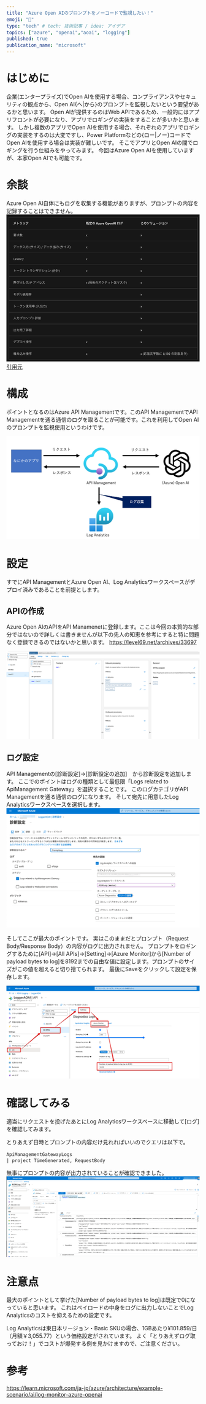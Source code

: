 ```yaml
---
title: "Azure Open AIのプロンプトをノーコードで監視したい！"
emoji: "👀"
type: "tech" # tech: 技術記事 / idea: アイデア
topics: ["azure", "openai","aoai", "logging"]
published: true
publication_name: "microsoft"
---
```


# はじめに
企業(エンタープライズ)でOpen AIを使用する場合、コンプライアンスやセキュリティの観点から、Open AI{へ|から}のプロンプトを監視したいという要望があるかと思います。
Open AIが提供するのはWeb APIであるため、一般的にはアプリフロントが必要になり、アプリでロギングの実装をすることが多いかと思います。
しかし複数のアプリでOpen AIを使用する場合、それぞれのアプリでロギングの実装をするのは大変ですし、Power Platformなどの{ロー|ノー}コードでOpen AIを使用する場合は実装が難しいです。
そこでアプリとOpen AIの間でロギングを行う仕組みをやってみます。
今回はAzure Open AIを使用していますが、本家Open AIでも可能です。


# 余談
Azure Open AI自体にもログを収集する機能がありますが、プロンプトの内容を記録することはできません。
![](/images/azure-openai-nocode-logging/compare.png)
[引用元](https://learn.microsoft.com/ja-jp/azure/architecture/example-scenario/ai/log-monitor-azure-openai#alternatives)

# 構成
ポイントとなるのはAzure API Managementです。このAPI ManagementでAPI Managementを通る通信のログを取ることが可能です。これを利用してOpen AIのプロンプトを監視使用というわけです。

![](/images/azure-openai-nocode-logging/architecture.png)


# 設定
すでにAPI ManagementとAzure Open AI、Log Analyticsワークスペースがデプロイ済みであることを前提とします。

## APIの作成
Azure Open AIのAPIをAPI Manamenetに登録します。ここは今回の本質的な部分ではないので詳しくは書きませんが以下の先人の知恵を参考にすると特に問題なく登録できるのではないかと思います。
https://level69.net/archives/33697

![](/images/azure-openai-nocode-logging/1.png)

## ログ設定
API Managementの[診断設定]→[診断設定の追加]　から診断設定を追加します。
ここでのポイントはログの種類として最低限「Logs related to ApiManagement Gateway」を選択することです。
このログカテゴリがAPI Managementを通る通信のログになります。
そして宛先に用意したLog Analyticsワークスペースを選択します。
![](/images/azure-openai-nocode-logging/2.png)

そしてここが最大のポイントです。
実はこのままだとプロンプト（Request Body/Response Body）の内容がログに出力されません。
プロンプトをロギングするために[API]→[All APIs]→[Setting]→[Azure Monitor]から[Number of payload bytes to log]を8192までの自由な値に設定します。プロンプトのサイズがこの値を超えると切り捨てられます。
最後にSaveをクリックして設定を保存します。

![](/images/azure-openai-nocode-logging/3.png)


# 確認してみる
適当にリクエストを投げたあとにLog Analyticsワークスペースに移動して[ログ]を確認してみます。

とりあえず日時とプロンプトの内容だけ見れればいいのでクエリは以下で。
```
ApiManagementGatewayLogs
| project TimeGenerated, RequestBody
```
無事にプロンプトの内容が出力されていることが確認できました。
![](/images/azure-openai-nocode-logging/4.png)

# 注意点
最大のポイントとして挙げた[Number of payload bytes to log]は既定で0になっていると思います。
これはペイロードの中身をログに出力しないことでLog Analyticsのコストを抑えるための設定です。

Log Analyticsは東日本リージョン・Basic SKUの場合、1GBあたり¥101.859/日（月額￥3,055.77）という価格設定がされています。
よく「とりあえずログ取っておけ！」でコストが爆発する例を見かけますので、ご注意ください。

# 参考
https://learn.microsoft.com/ja-jp/azure/architecture/example-scenario/ai/log-monitor-azure-openai